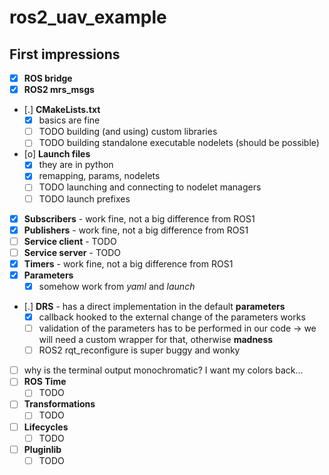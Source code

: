 # ros2_uav_example

## First impressions

* [X] **ROS bridge**
* [X] **ROS2 mrs_msgs**
* [.] **CMakeLists.txt**
  * [X] basics are fine
  * [ ] TODO building (and using) custom libraries
  * [ ] TODO building standalone executable nodelets (should be possible)
* [o] **Launch files**
  * [X] they are in python
  * [X] remapping, params, nodelets
  * [ ] TODO launching and connecting to nodelet managers
  * [ ] TODO launch prefixes
* [X] **Subscribers** - work fine, not a big difference from ROS1
* [X] **Publishers** - work fine, not a big difference from ROS1
* [ ] **Service client** - TODO
* [ ] **Service server** - TODO
* [X] **Timers** - work fine, not a big difference from ROS1
* [X] **Parameters**
  * [X] somehow work from _yaml_ and _launch_
* [.] **DRS** - has a direct implementation in the default **parameters**
  * [X] callback hooked to the external change of the parameters works
  * [ ] validation of the parameters has to be performed in our code -> we will need a custom wrapper for that, otherwise **madness**
  * [ ] ROS2 rqt_reconfigure is super buggy and wonky
* [ ] why is the terminal output monochromatic? I want my colors back...
* [ ] **ROS Time**
  * [ ] TODO
* [ ] **Transformations**
  * [ ] TODO
* [ ] **Lifecycles**
  * [ ] TODO
* [ ] **Pluginlib**
  * [ ] TODO
